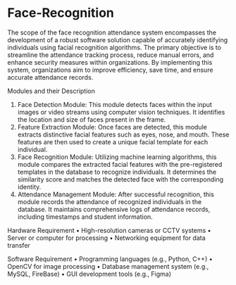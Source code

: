# Face-Recognition

The scope of the face recognition attendance system encompasses the development of a robust software solution capable of accurately identifying individuals using facial recognition algorithms. The primary objective is to streamline the attendance tracking process, reduce manual errors, and enhance security measures within organizations. By implementing this system, organizations aim to improve efficiency, save time, and ensure accurate attendance records. 

Modules and their Description 
1. Face Detection Module: This module detects faces within the input images or video streams using computer vision techniques. It identifies the location and size of faces present in the frame. 
2. Feature Extraction Module: Once faces are detected, this module extracts distinctive facial features such as eyes, nose, and mouth. These features are then used to create a unique facial template for each individual. 
3. Face Recognition Module: Utilizing machine learning algorithms, this module compares the extracted facial features with the pre-registered templates in the database to recognize individuals. It determines the similarity score and matches the detected face with the corresponding identity. 
4. Attendance Management Module: After successful recognition, this module records the attendance of recognized individuals in the database. It maintains comprehensive logs of attendance records, including timestamps and student information.

Hardware Requirement 
• High-resolution cameras or CCTV systems 
• Server or computer for processing 
• Networking equipment for data transfer 

Software Requirement 
• Programming languages (e.g., Python, C++) 
• OpenCV for image processing 
• Database management system (e.g., MySQL, FireBase) 
• GUI development tools (e.g., Figma) 
